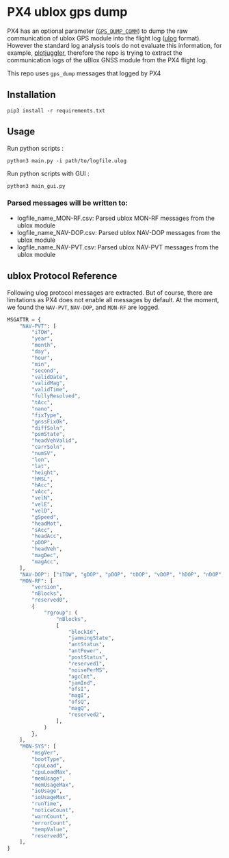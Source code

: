 # PX4 ublox gps dump

PX4 has an optional parameter ([`GPS_DUMP_COMM`](https://docs.px4.io/main/en/advanced_config/parameter_reference.html#GPS_DUMP_COMM)) to dump the raw communication of ublox GPS module into the flight log ([ulog](https://docs.px4.io/main/en/dev_log/ulog_file_format.html) format). However the standard log analysis tools do not evaluate this information, for example, [plotjuggler](https://github.com/facontidavide/PlotJuggler), therefore the repo is trying to extract the communication logs of the uBlox GNSS module from the PX4 flight log.

This repo uses `gps_dump` messages that logged by PX4


## Installation
```shell
pip3 install -r requirements.txt
```


## Usage
Run python scripts :
```shell
python3 main.py -i path/to/logfile.ulog
```

Run python scripts with GUI :
```shell
python3 main_gui.py
```

### Parsed messages will be written to:

- logfile_name_MON-RF.csv: Parsed ublox MON-RF messages from the ublox module
- logfile_name_NAV-DOP.csv: Parsed ublox NAV-DOP messages from the ublox module
- logfile_name_NAV-PVT.csv: Parsed ublox NAV-PVT messages from the ublox module


## ublox Protocol Reference
Following ulog protocol messages are extracted. But of course, there are limitations as PX4 does not enable all messages by default. At the moment, we found the `NAV-PVT`, `NAV-DOP`, and `MON-RF` are logged.

```python
MSGATTR = {
    "NAV-PVT": [
        "iTOW",
        "year",
        "month",
        "day",
        "hour",
        "min",
        "second",
        "validDate",
        "validMag",
        "validTime",
        "fullyResolved",
        "tAcc",
        "nano",
        "fixType",
        "gnssFixOk",
        "diffSoln",
        "psmState",
        "headVehValid",
        "carrSoln",
        "numSV",
        "lon",
        "lat",
        "height",
        "hMSL",
        "hAcc",
        "vAcc",
        "velN",
        "velE",
        "velD",
        "gSpeed",
        "headMot",
        "sAcc",
        "headAcc",
        "pDOP",
        "headVeh",
        "magDec",
        "magAcc",
    ],
    "NAV-DOP": ["iTOW", "gDOP", "pDOP", "tDOP", "vDOP", "hDOP", "nDOP", "eDOP"],
    "MON-RF": [
        "version",
        "nBlocks",
        "reserved0",
        {
            "rgroup": (
                "nBlocks",
                [
                    "blockId",
                    "jammingState",
                    "antStatus",
                    "antPower",
                    "postStatus",
                    "reserved1",
                    "noisePerMS",
                    "agcCnt",
                    "jamInd",
                    "ofsI",
                    "magI",
                    "ofsQ",
                    "magQ",
                    "reserved2",
                ],
            )
        },
    ],
    "MON-SYS": [
        "msgVer",
        "bootType",
        "cpuLoad",
        "cpuLoadMax",
        "memUsage",
        "memUsageMax",
        "ioUsage",
        "ioUsageMax",
        "runTime",
        "noticeCount",
        "warnCount",
        "errorCount",
        "tempValue",
        "reserved0",
    ],
}
```
